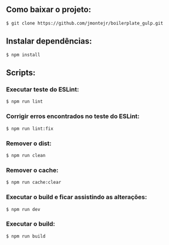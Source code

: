 ## Como baixar o projeto:

```console
$ git clone https://github.com/jmontejr/boilerplate_gulp.git
```

## Instalar dependências:

```console
$ npm install
```

## Scripts:

### Executar teste do ESLint:
```console
$ npm run lint
```

### Corrigir erros encontrados no teste do ESLint:
```console
$ npm run lint:fix
```

### Remover o dist:
```console
$ npm run clean
```

### Remover o cache:
```console
$ npm run cache:clear
```

### Executar o build e ficar assistindo as alterações:
```console
$ npm run dev
```

### Executar o build:
```console
$ npm run build
```